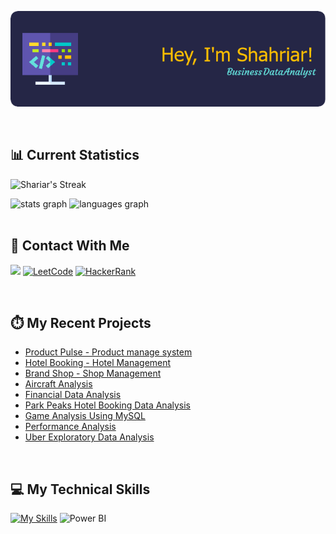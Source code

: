 [![LeetCode Profile](https://raw.githubusercontent.com/shahriar-ahmed-saikat/my-files/main/shahriar-alam-1.png)](https://www.hackerrank.com/profile/shahriaralamsai1)

<br />

## 📊 Current Statistics
<div align="left">

![Shariar's Streak](https://github-readme-streak-stats.herokuapp.com/?user=shahriar-ahmed-saikat&theme=highcontrast&hide_border=true)
</div>

<div align="left">
  <img src="https://github-readme-stats.vercel.app/api?username=shahriar-ahmed-saikat&hide_title=false&hide_rank=false&show_icons=true&include_all_commits=true&count_private=true&disable_animations=false&theme=dracula&locale=en&hide_border=false" height="150" alt="stats graph"  />
  <img src="https://github-readme-stats.vercel.app/api/top-langs?username=shahriar-ahmed-saikat&locale=en&hide_title=false&layout=compact&card_width=320&langs_count=5&theme=dracula&hide_border=false" height="150" alt="languages graph"  />
</div>

<br />

## 📨 Contact With Me
<div align="left">

[![](https://img.shields.io/badge/LinkedIn-0077B5?style=for-the-badge&logo=linkedin&logoColor=white)](https://www.linkedin.com/in/shahriar-alam-saikat/) 
[![LeetCode](https://img.shields.io/badge/LeetCode-000000?style=for-the-badge&logo=LeetCode&logoColor=#d16c06)](https://leetcode.com/shahriaralamsaikat/)
[![HackerRank](https://img.shields.io/badge/-Hackerrank-2EC866?style=for-the-badge&logo=HackerRank&logoColor=white)](https://www.hackerrank.com/profile/shahriaralamsai1)
</div>
<br />



## ⏱️ My Recent Projects
- [Product Pulse - Product manage system](https://github.com/mdabarik/product-pulse-mern-app-client)
- [Hotel Booking - Hotel Management](https://github.com/mdabarik/hotel-booking-client)
- [Brand Shop - Shop Management](https://github.com/mdabarik/brand-shop-client)
- [Aircraft Analysis](https://github.com/shahriar-ahmed-saikat/Mentorness/blob/main/Airplane%20Crashes%20Analysis.pbix)
- [Financial Data Analysis](https://public.tableau.com/app/profile/shahriar.ahmed/viz/FinancialAnalysis_17038446521430/Dashboard1)
- [Park Peaks Hotel Booking Data Analysis](https://public.tableau.com/app/profile/shahriar.ahmed/viz/HBDA/Dashboard1)
- [Game Analysis Using MySQL](https://github.com/shahriar-ahmed-saikat/Mentorness/blob/main/Game_Analysis_Code.sql)
- [Performance Analysis](https://github.com/shahriar-ahmed-saikat/Perfomance-Analysis.git)
- [Uber Exploratory Data Analysis](https://github.com/shahriar-ahmed-saikat/Uber-Exploratory-Data-Analysis)

<br />

<!-- source: https://github.com/tandpfun/skill-icons?tab=readme-ov-file#icons-list -->
##  💻 My Technical Skills

<div>

[![My Skills](https://skillicons.dev/icons?i=html,css,mysql,py,r)](https://github.com/shahriar-ahmed-saikat)
<img src="https://upload.wikimedia.org/wikipedia/commons/c/cf/New_Power_BI_Logo.svg" alt="Power BI" width="48" height="48">
</div>
